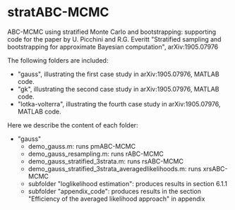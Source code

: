 # stratABC-MCMC
ABC-MCMC using stratified Monte Carlo and bootstrapping: supporting code for the paper by 
U. Picchini and R.G. Everitt "Stratified sampling and bootstrapping for approximate Bayesian computation", arXiv:1905.07976

The following folders are included:
- "gauss", illustrating the first case study in arXiv:1905.07976, MATLAB code.
- "gk", illustrating the second case study in arXiv:1905.07976, MATLAB code.
- "lotka-volterra", illustrating the fourth case study in arXiv:1905.07976, MATLAB code.

Here we describe the content of each folder:
- "gauss"
    - demo_gauss.m: runs pmABC-MCMC
    - demo_gauss_resampling.m: runs rABC-MCMC
    - demo_gauss_stratified_3strata.m: runs rsABC-MCMC
    - demo_gauss_stratified_3strata_averagedlikelihoods.m: runs xrsABC-MCMC
    - subfolder "loglikelihood estimation": produces results in section 6.1.1
    - subfolder "appendix_code": produces results in the section "Efficiency of the averaged likelihood approach" in appendix
